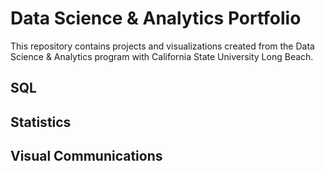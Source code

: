 # Data Science & Analytics Portfolio
This repository contains projects and visualizations created from the Data Science & Analytics program with California State University Long Beach.

## SQL

## Statistics

## Visual Communications


